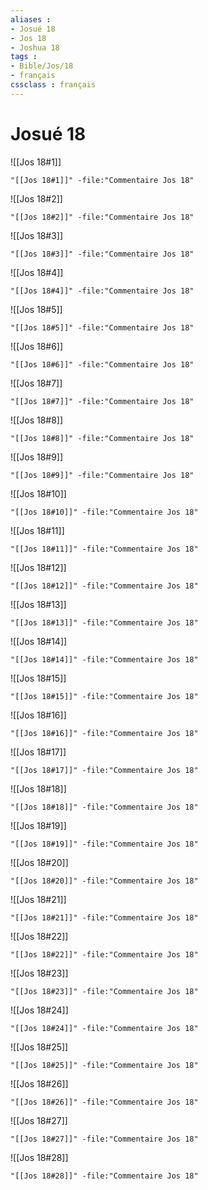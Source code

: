 ```yaml
---
aliases : 
- Josué 18
- Jos 18
- Joshua 18
tags : 
- Bible/Jos/18
- français
cssclass : français
---
```


# Josué 18

![[Jos 18#1]]

```query
"[[Jos 18#1]]" -file:"Commentaire Jos 18"
```

![[Jos 18#2]]

```query
"[[Jos 18#2]]" -file:"Commentaire Jos 18"
```

![[Jos 18#3]]

```query
"[[Jos 18#3]]" -file:"Commentaire Jos 18"
```

![[Jos 18#4]]

```query
"[[Jos 18#4]]" -file:"Commentaire Jos 18"
```

![[Jos 18#5]]

```query
"[[Jos 18#5]]" -file:"Commentaire Jos 18"
```

![[Jos 18#6]]

```query
"[[Jos 18#6]]" -file:"Commentaire Jos 18"
```

![[Jos 18#7]]

```query
"[[Jos 18#7]]" -file:"Commentaire Jos 18"
```

![[Jos 18#8]]

```query
"[[Jos 18#8]]" -file:"Commentaire Jos 18"
```

![[Jos 18#9]]

```query
"[[Jos 18#9]]" -file:"Commentaire Jos 18"
```

![[Jos 18#10]]

```query
"[[Jos 18#10]]" -file:"Commentaire Jos 18"
```

![[Jos 18#11]]

```query
"[[Jos 18#11]]" -file:"Commentaire Jos 18"
```

![[Jos 18#12]]

```query
"[[Jos 18#12]]" -file:"Commentaire Jos 18"
```

![[Jos 18#13]]

```query
"[[Jos 18#13]]" -file:"Commentaire Jos 18"
```

![[Jos 18#14]]

```query
"[[Jos 18#14]]" -file:"Commentaire Jos 18"
```

![[Jos 18#15]]

```query
"[[Jos 18#15]]" -file:"Commentaire Jos 18"
```

![[Jos 18#16]]

```query
"[[Jos 18#16]]" -file:"Commentaire Jos 18"
```

![[Jos 18#17]]

```query
"[[Jos 18#17]]" -file:"Commentaire Jos 18"
```

![[Jos 18#18]]

```query
"[[Jos 18#18]]" -file:"Commentaire Jos 18"
```

![[Jos 18#19]]

```query
"[[Jos 18#19]]" -file:"Commentaire Jos 18"
```

![[Jos 18#20]]

```query
"[[Jos 18#20]]" -file:"Commentaire Jos 18"
```

![[Jos 18#21]]

```query
"[[Jos 18#21]]" -file:"Commentaire Jos 18"
```

![[Jos 18#22]]

```query
"[[Jos 18#22]]" -file:"Commentaire Jos 18"
```

![[Jos 18#23]]

```query
"[[Jos 18#23]]" -file:"Commentaire Jos 18"
```

![[Jos 18#24]]

```query
"[[Jos 18#24]]" -file:"Commentaire Jos 18"
```

![[Jos 18#25]]

```query
"[[Jos 18#25]]" -file:"Commentaire Jos 18"
```

![[Jos 18#26]]

```query
"[[Jos 18#26]]" -file:"Commentaire Jos 18"
```

![[Jos 18#27]]

```query
"[[Jos 18#27]]" -file:"Commentaire Jos 18"
```

![[Jos 18#28]]

```query
"[[Jos 18#28]]" -file:"Commentaire Jos 18"
```

